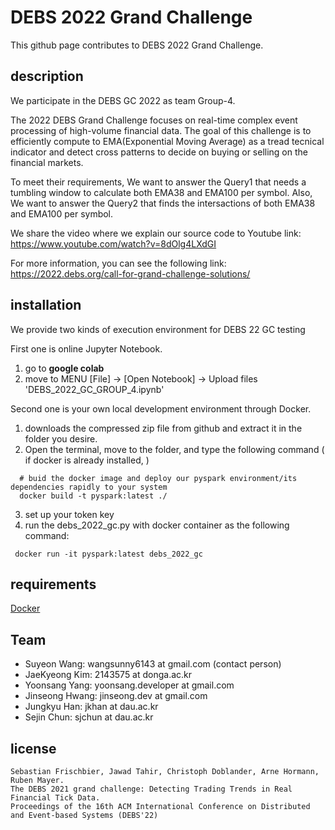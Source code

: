 # DEBS 2022 Grand Challenge 
This github page contributes to DEBS 2022 Grand Challenge. 

## description
We participate in the DEBS GC 2022 as team Group-4.

The 2022 DEBS Grand Challenge focuses on real-time complex event processing of high-volume financial data. The goal of this challenge is to efficiently compute to EMA(Exponential Moving Average) as a tread tecnical indicator and detect cross patterns to decide on buying or selling on the financial markets.

To meet their requirements,  We want to answer the Query1 that needs a tumbling window to calculate both EMA38 and EMA100 per symbol. Also, We want to answer the Query2 that finds the intersactions of both EMA38 and EMA100 per symbol. 

We share the video where we explain our source code to Youtube link: https://www.youtube.com/watch?v=8dOlg4LXdGI

For more information, you can see the following link: https://2022.debs.org/call-for-grand-challenge-solutions/

## installation
We provide two kinds of execution environment for DEBS 22 GC testing

First one is online Jupyter Notebook.
1. go to **google colab**
2. move to MENU [File] -> [Open Notebook] -> Upload files 'DEBS_2022_GC_GROUP_4.ipynb'

Second one is your own local development environment through Docker. 
1. downloads the compressed zip file from github and extract it in the folder you desire.
2. Open the terminal, move to the folder, and type the following command  ( if docker is already installed, )
```
  # buid the docker image and deploy our pyspark environment/its dependencies rapidly to your system
  docker build -t pyspark:latest ./
```
3. set up your token key
4. run the debs_2022_gc.py with docker container as the following command:
```
 docker run -it pyspark:latest debs_2022_gc
```




## requirements
[Docker](https://www.docker.com) 


## Team
- Suyeon Wang: wangsunny6143 at gmail.com   (contact person)
- JaeKyeong Kim: 2143575 at donga.ac.kr
- Yoonsang Yang: yoonsang.developer at gmail.com
- Jinseong Hwang: jinseong.dev at gmail.com
- Jungkyu Han: jkhan at dau.ac.kr
- Sejin Chun: sjchun at dau.ac.kr

## license
```
Sebastian Frischbier, Jawad Tahir, Christoph Doblander, Arne Hormann, Ruben Mayer. 
The DEBS 2021 grand challenge: Detecting Trading Trends in Real Financial Tick Data. 
Proceedings of the 16th ACM International Conference on Distributed and Event-based Systems (DEBS'22) 
```
